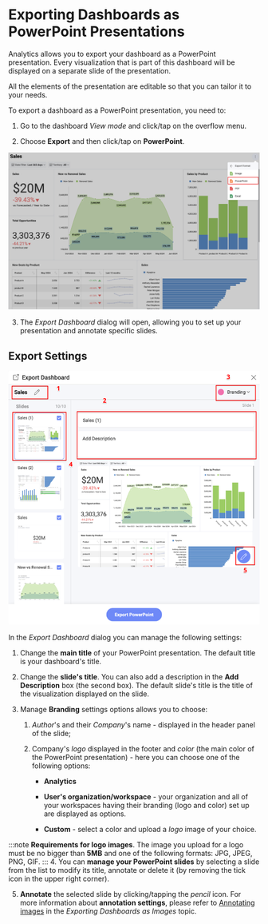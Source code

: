 # Exporting Dashboards as PowerPoint Presentations

Analytics allows you to export your dashboard as a PowerPoint presentation.
Every visualization that is part of this dashboard will be displayed on
a separate slide of the presentation.

All the elements of the presentation are editable so that you can tailor
it to your needs.

To export a dashboard as a PowerPoint presentation, you need to:

1. Go to the dashboard *View mode* and click/tap on the overflow menu.

2. Choose **Export** and then click/tap on **PowerPoint**.

![Powerpoint option in the list of export formats](images/export-as-powerpoint-option.png)

3. The *Export Dashboard* dialog will open, allowing you to set up your
   presentation and annotate specific slides.

## Export Settings

![Settings for PowerPoint presentation in the Export Dashboard menu](images/export-dashboard-as-powerpoint.png)

In the *Export Dashboard* dialog you can manage the following settings:

1.  Change the **main title** of your PowerPoint presentation. The
    default title is your dashboard's title.

2.  Change the **slide's title**. You can also add a description in the **Add Description** box (the second box). The default slide's title is the title of
    the visualization displayed on the slide.

3.  Manage **Branding** settings options allows you to choose:

    1.  *Author*'s and their *Company*'s name - displayed in the header
        panel of the slide;

    2.  Company's *logo* displayed in the footer and *color* (the main
        color of the PowerPoint presentation) - here you can choose one
        of the following options:

        - **Analytics**

        - **User's organization/workspace** - your organization and all of
          your workspaces having their branding (logo and color) set up are
          displayed as options.

        - **Custom** - select a color and upload a *logo* image of
          your choice.

:::note
**Requirements for logo images**. The image you upload for a logo must be no bigger than **5MB** and one of the following formats: JPG, JPEG, PNG, GIF.
:::
4.  You can **manage your PowerPoint slides** by selecting a slide from
    the list to modify its title, annotate or delete it (by removing the
    tick icon in the upper right corner).

5.  **Annotate** the selected slide by clicking/tapping the *pencil*
    icon. For more information about **annotation settings**, please
    refer to [Annotating images](dashboard-export-image.html#annotating) in the *Exporting Dashboards as Images* topic.